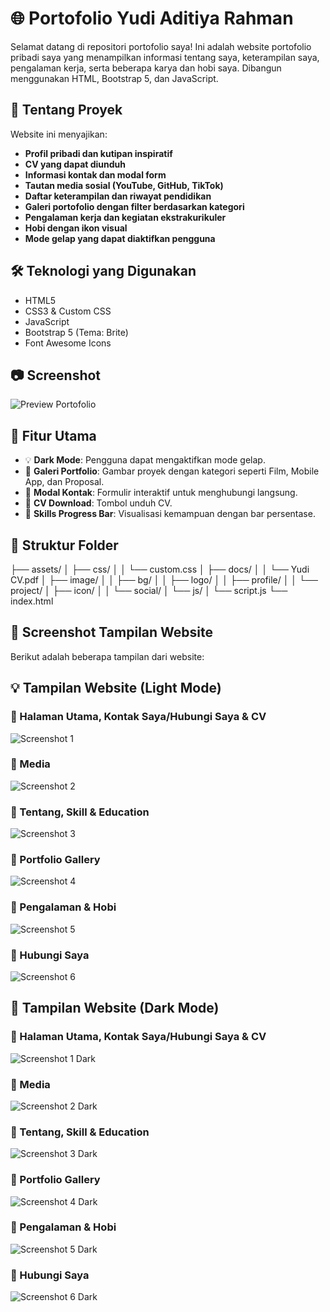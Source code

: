 # 🌐 Portofolio Yudi Aditiya Rahman

Selamat datang di repositori portofolio saya! Ini adalah website portofolio pribadi saya yang menampilkan informasi tentang saya, keterampilan saya, pengalaman kerja, serta beberapa karya dan hobi saya. Dibangun menggunakan HTML, Bootstrap 5, dan JavaScript.

## 📄 Tentang Proyek

Website ini menyajikan:
- **Profil pribadi dan kutipan inspiratif**
- **CV yang dapat diunduh**
- **Informasi kontak dan modal form**
- **Tautan media sosial (YouTube, GitHub, TikTok)**
- **Daftar keterampilan dan riwayat pendidikan**
- **Galeri portofolio dengan filter berdasarkan kategori**
- **Pengalaman kerja dan kegiatan ekstrakurikuler**
- **Hobi dengan ikon visual**
- **Mode gelap yang dapat diaktifkan pengguna**

## 🛠️ Teknologi yang Digunakan

- HTML5
- CSS3 & Custom CSS
- JavaScript
- Bootstrap 5 (Tema: Brite)
- Font Awesome Icons

## 📷 Screenshot

![Preview Portofolio](assets/image/project/Project%20Proposal.png)

## 🧠 Fitur Utama

- 💡 **Dark Mode**: Pengguna dapat mengaktifkan mode gelap.
- 📁 **Galeri Portfolio**: Gambar proyek dengan kategori seperti Film, Mobile App, dan Proposal.
- 📩 **Modal Kontak**: Formulir interaktif untuk menghubungi langsung.
- 📜 **CV Download**: Tombol unduh CV.
- 🧰 **Skills Progress Bar**: Visualisasi kemampuan dengan bar persentase.

## 📂 Struktur Folder

├── assets/
│ ├── css/
│ │ └── custom.css
│ ├── docs/
│ │ └── Yudi CV.pdf
│ ├── image/
│ │ ├── bg/
│ │ ├── logo/
│ │ ├── profile/
│ │ └── project/
│ ├── icon/
│ │ └── social/
│ └── js/
│ └── script.js
└── index.html

## 📸 Screenshot Tampilan Website

Berikut adalah beberapa tampilan dari website:
## 💡 Tampilan Website (Light Mode)

### 🔹 Halaman Utama, Kontak Saya/Hubungi Saya & CV
![Screenshot 1](assets/image/screenshot/Screenshot%201.png)

### 🔹 Media
![Screenshot 2](assets/image/screenshot/Screenshot%202.png)

### 🔹 Tentang, Skill & Education
![Screenshot 3](assets/image/screenshot/Screenshot%203.png)

### 🔹 Portfolio Gallery
![Screenshot 4](assets/image/screenshot/Screenshot%204.png)

### 🔹 Pengalaman & Hobi
![Screenshot 5](assets/image/screenshot/Screenshot%205.png)

### 🔹 Hubungi Saya
![Screenshot 6](assets/image/screenshot/Screenshot%206.png)


## 🌙 Tampilan Website (Dark Mode)

### 🔹 Halaman Utama, Kontak Saya/Hubungi Saya & CV
![Screenshot 1 Dark](assets/image/screenshot/Screenshot1darkmode.png)

### 🔹 Media
![Screenshot 2 Dark](assets/image/screenshot/Screenshot2darkmode.png)

### 🔹 Tentang, Skill & Education
![Screenshot 3 Dark](assets/image/screenshot/Screenshot3darkmode.png)

### 🔹 Portfolio Gallery
![Screenshot 4 Dark](assets/image/screenshot/Screenshot4darkmode.png)

### 🔹 Pengalaman & Hobi
![Screenshot 5 Dark](assets/image/screenshot/Screenshot5darkmode.png)

### 🔹 Hubungi Saya
![Screenshot 6 Dark](assets/image/screenshot/Screenshot6darkmode.png)
